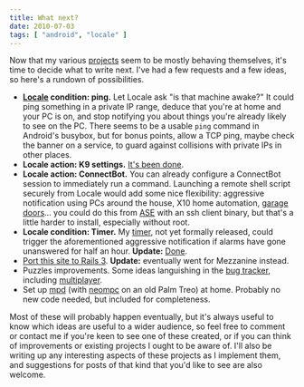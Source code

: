 ```yaml
---
title: What next?
date: 2010-07-03
tags: [ "android", "locale" ]
---
```


Now that my various [projects](/projects/) seem to be mostly behaving themselves, it's time to decide what to write next. I've had a few requests and a few ideas, so here's a rundown of possibilities.

<!--more-->

- **[Locale](https://www.twofortyfouram.com/) condition: ping.** Let Locale ask "is that machine awake?" It could ping something in a private IP range, deduce that you're at home and your PC is on, and stop notifying you about things you're already likely to see on the PC. There seems to be a usable `ping` command in Android's busybox, but for bonus points, allow a TCP ping, maybe check the banner on a service, to guard against collisions with private IPs in other places.
- **Locale action: K9 settings.** [It's been done](https://code.google.com/p/k9plugin/).
- **Locale action: ConnectBot.** You can already configure a ConnectBot session to immediately run a command. Launching a remote shell script securely from Locale would add some nice flexibility: aggressive notification using PCs around the house, X10 home automation, [garage doors](https://brad.livejournal.com/2394707.html)… you could do this from [ASE](https://code.google.com/p/android-scripting/) with an ssh client binary, but that's a little harder to install, especially without root.
- **Locale condition: Timer.** My [timer](/projects/timer/), not yet formally released, could trigger the aforementioned aggressive notification if alarms have gone unanswered for half an hour. **Update:** [Done](https://github.com/chrisboyle/timer/issues/10).
- [Port this site to Rails 3](https://github.com/chrisboyle/cbn/issues/27). **Update:** eventually went for Mezzanine instead.
- Puzzles improvements. Some ideas languishing in the [bug tracker](https://github.com/chrisboyle/sgtpuzzles/issues), including [multiplayer](https://github.com/chrisboyle/sgtpuzzles/issues/14).
- Set up [mpd](https://mpd.fandom.com/wiki/Music_Player_Daemon_Wiki) (with [neompc](https://code.google.com/archive/p/neompc/) on an old Palm Treo) at home. Probably no new code needed, but included for completeness.

Most of these will probably happen eventually, but it's always useful to know which ideas are useful to a wider audience, so feel free to comment or contact me if you're keen to see one of these created, or if you can think of improvements or existing projects I ought to be aware of. I'll also be writing up any interesting aspects of these projects as I implement them, and suggestions for posts of that kind that you'd like to see are also welcome.


